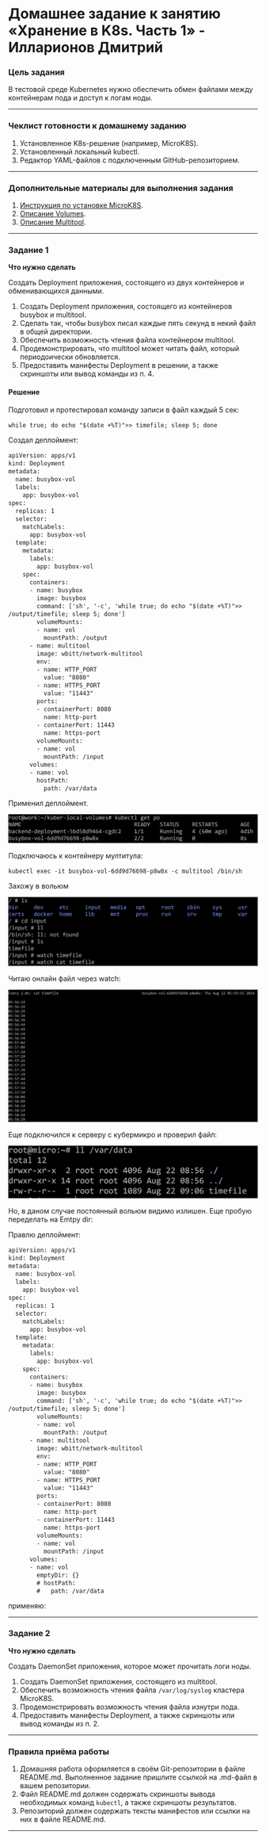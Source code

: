 # Домашнее задание к занятию «Хранение в K8s. Часть 1» - Илларионов Дмитрий

### Цель задания

В тестовой среде Kubernetes нужно обеспечить обмен файлами между контейнерам пода и доступ к логам ноды.

------

### Чеклист готовности к домашнему заданию

1. Установленное K8s-решение (например, MicroK8S).
2. Установленный локальный kubectl.
3. Редактор YAML-файлов с подключенным GitHub-репозиторием.

------

### Дополнительные материалы для выполнения задания

1. [Инструкция по установке MicroK8S](https://microk8s.io/docs/getting-started).
2. [Описание Volumes](https://kubernetes.io/docs/concepts/storage/volumes/).
3. [Описание Multitool](https://github.com/wbitt/Network-MultiTool).

------

### Задание 1 

**Что нужно сделать**

Создать Deployment приложения, состоящего из двух контейнеров и обменивающихся данными.

1. Создать Deployment приложения, состоящего из контейнеров busybox и multitool.
2. Сделать так, чтобы busybox писал каждые пять секунд в некий файл в общей директории.
3. Обеспечить возможность чтения файла контейнером multitool.
4. Продемонстрировать, что multitool может читать файл, который периодоически обновляется.
5. Предоставить манифесты Deployment в решении, а также скриншоты или вывод команды из п. 4.

#### Решение

Подготовил и протестировал команду записи в файл каждый 5 сек:

```
while true; do echo "$(date +%T)">> timefile; sleep 5; done
```

Создал деплоймент:

```
apiVersion: apps/v1
kind: Deployment
metadata:
  name: busybox-vol
  labels:
    app: busybox-vol
spec:
  replicas: 1
  selector:
    matchLabels:
      app: busybox-vol
  template:
    metadata:
      labels:
        app: busybox-vol
    spec:
      containers:
      - name: busybox
        image: busybox
        command: ['sh', '-c', 'while true; do echo "$(date +%T)">> /output/timefile; sleep 5; done']
        volumeMounts:
        - name: vol
          mountPath: /output        
      - name: multitool
        image: wbitt/network-multitool
        env:
        - name: HTTP_PORT
          value: "8080"
        - name: HTTPS_PORT
          value: "11443"
        ports:
        - containerPort: 8080
          name: http-port
        - containerPort: 11443
          name: https-port
        volumeMounts:
        - name: vol
          mountPath: /input
      volumes:
      - name: vol
        hostPath:
          path: /var/data     
```

Применил деплоймент.

![alt text](image-1.png)

Подключаюсь к контейнеру мултитула:

```
kubectl exec -it busybox-vol-6dd9d76698-p8w8x -c multitool /bin/sh
```
Захожу в вольюм

![alt text](image-2.png)

Читаю онлайн файл через watch:

![alt text](image.png)

Еще подключился к серверу с кубермикро и проверил файл:

![alt text](image-3.png)

Но, в даном случае постоянный вольюм видимо излишен. Еще пробую переделать на Emtpy dir:

Правлю деплоймент:

```
apiVersion: apps/v1
kind: Deployment
metadata:
  name: busybox-vol
  labels:
    app: busybox-vol
spec:
  replicas: 1
  selector:
    matchLabels:
      app: busybox-vol
  template:
    metadata:
      labels:
        app: busybox-vol
    spec:
      containers:
      - name: busybox
        image: busybox
        command: ['sh', '-c', 'while true; do echo "$(date +%T)">> /output/timefile; sleep 5; done']
        volumeMounts:
        - name: vol
          mountPath: /output        
      - name: multitool
        image: wbitt/network-multitool
        env:
        - name: HTTP_PORT
          value: "8080"
        - name: HTTPS_PORT
          value: "11443"
        ports:
        - containerPort: 8080
          name: http-port
        - containerPort: 11443
          name: https-port
        volumeMounts:
        - name: vol
          mountPath: /input
      volumes:
      - name: vol
        emptyDir: {}
        # hostPath:
        #   path: /var/data 
```

применяю:




------

### Задание 2

**Что нужно сделать**

Создать DaemonSet приложения, которое может прочитать логи ноды.

1. Создать DaemonSet приложения, состоящего из multitool.
2. Обеспечить возможность чтения файла `/var/log/syslog` кластера MicroK8S.
3. Продемонстрировать возможность чтения файла изнутри пода.
4. Предоставить манифесты Deployment, а также скриншоты или вывод команды из п. 2.

------

### Правила приёма работы

1. Домашняя работа оформляется в своём Git-репозитории в файле README.md. Выполненное задание пришлите ссылкой на .md-файл в вашем репозитории.
2. Файл README.md должен содержать скриншоты вывода необходимых команд `kubectl`, а также скриншоты результатов.
3. Репозиторий должен содержать тексты манифестов или ссылки на них в файле README.md.

------
